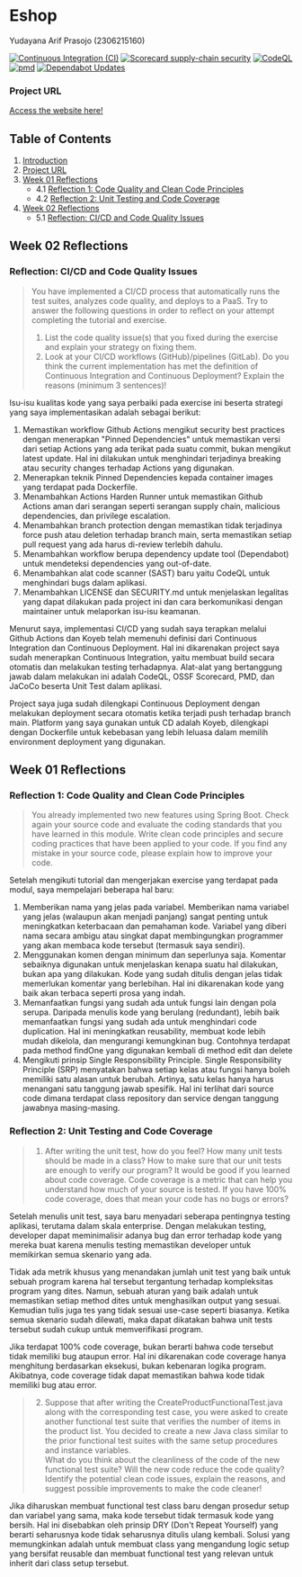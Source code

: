# Eshop
Yudayana Arif Prasojo (2306215160)

[![Continuous Integration (CI)](https://github.com/ryuun1corn/eshop/actions/workflows/ci.yml/badge.svg)](https://github.com/ryuun1corn/eshop/actions/workflows/ci.yml)
[![Scorecard supply-chain security](https://github.com/ryuun1corn/eshop/actions/workflows/scorecard.yml/badge.svg)](https://github.com/ryuun1corn/eshop/actions/workflows/scorecard.yml)
[![CodeQL](https://github.com/ryuun1corn/eshop/actions/workflows/codeql.yml/badge.svg)](https://github.com/ryuun1corn/eshop/actions/workflows/codeql.yml)
[![pmd](https://github.com/ryuun1corn/eshop/actions/workflows/pmd.yml/badge.svg)](https://github.com/ryuun1corn/eshop/actions/workflows/pmd.yml)
[![Dependabot Updates](https://github.com/ryuun1corn/eshop/actions/workflows/dependabot/dependabot-updates/badge.svg)](https://github.com/ryuun1corn/eshop/actions/workflows/dependabot/dependabot-updates)

### Project URL
<a href="https://confused-rosalia-adpro-ryuun1corn-3ce73902.koyeb.app/" target="_blank">Access the website here!</a>

## Table of Contents
1. [Introduction](#Eshop)
2. [Project URL](#project-url)
3. [Week 01 Reflections](#week-01-reflections)
    - 4.1 [Reflection 1: Code Quality and Clean Code Principles](#reflection-1-code-quality-and-clean-code-principles)
    - 4.2 [Reflection 2: Unit Testing and Code Coverage](#reflection-2-unit-testing-and-code-coverage)
4. [Week 02 Reflections](#week-02-reflections)
    - 5.1 [Reflection: CI/CD and Code Quality Issues](#reflection-cicd-and-code-quality-issues)


## Week 02 Reflections

### Reflection: CI/CD and Code Quality Issues
> You have implemented a CI/CD process that automatically runs the test suites, analyzes code quality, and deploys to a PaaS. Try to answer the following questions in order to reflect on your attempt completing the tutorial and exercise.
> 1. List the code quality issue(s) that you fixed during the exercise and explain your strategy on fixing them.
> 2. Look at your CI/CD workflows (GitHub)/pipelines (GitLab). Do you think the current implementation has met the definition of Continuous Integration and Continuous Deployment? Explain the reasons (minimum 3 sentences)!

Isu-isu kualitas kode yang saya perbaiki pada exercise ini beserta strategi yang saya implementasikan adalah sebagai berikut:
1. Memastikan workflow Github Actions mengikut security best practices dengan menerapkan "Pinned Dependencies" untuk memastikan versi dari setiap Actions yang ada terikat pada suatu commit, bukan mengikut latest update. Hal ini dilakukan untuk menghindari terjadinya breaking atau security changes terhadap Actions yang digunakan.
2. Menerapkan teknik Pinned Dependencies kepada container images yang terdapat pada Dockerfile.
3. Menambahkan Actions Harden Runner untuk memastikan Github Actions aman dari serangan seperti serangan supply chain, malicious dependencies, dan privilege escalation.
4. Menambahkan branch protection dengan memastikan tidak terjadinya force push atau deletion terhadap branch main, serta memastikan setiap pull request yang ada harus di-review terlebih dahulu.
5. Menambahkan workflow berupa dependency update tool (Dependabot) untuk mendeteksi dependencies yang out-of-date.
6. Menambahkan alat code scanner (SAST) baru yaitu CodeQL untuk menghindari bugs dalam aplikasi.
7. Menambahkan LICENSE dan SECURITY.md untuk menjelaskan legalitas yang dapat dilakukan pada project ini dan cara berkomunikasi dengan maintainer untuk melaporkan isu-isu keamanan.

Menurut saya, implementasi CI/CD yang sudah saya terapkan melalui Github Actions dan Koyeb telah memenuhi definisi dari Continuous Integration dan Continuous Deployment. Hal ini dikarenakan project saya sudah menerapkan Continuous Integration, yaitu membuat build secara otomatis dan melakukan testing terhadapnya. Alat-alat yang bertanggung jawab dalam melakukan ini adalah CodeQL, OSSF Scorecard, PMD, dan JaCoCo beserta Unit Test dalam aplikasi.

Project saya juga sudah dilengkapi Continuous Deployment dengan melakukan deployment secara otomatis ketika terjadi push terhadap branch main. Platform yang saya gunakan untuk CD adalah Koyeb, dilengkapi dengan Dockerfile untuk kebebasan yang lebih leluasa dalam memilih environment deployment yang digunakan. 

## Week 01 Reflections

### Reflection 1: Code Quality and Clean Code Principles
> You already implemented two new features using Spring Boot. Check again your source code and evaluate the coding standards that you have learned in this module. Write clean code principles and secure coding practices that have been applied to your code.  If you find any mistake in your source code, please explain how to improve your code.

Setelah mengikuti tutorial dan mengerjakan exercise yang terdapat pada modul, saya mempelajari beberapa hal baru:
1. Memberikan nama yang jelas pada variabel. Memberikan nama variabel yang jelas (walaupun akan menjadi panjang) sangat penting untuk meningkatkan keterbacaan dan pemahaman kode. Variabel yang diberi nama secara ambigu atau singkat dapat membingungkan programmer yang akan membaca kode tersebut (termasuk saya sendiri). 
2. Menggunakan komen dengan minimum dan seperlunya saja. Komentar sebaiknya digunakan untuk menjelaskan kenapa suatu hal dilakukan, bukan apa yang dilakukan. Kode yang sudah ditulis dengan jelas tidak memerlukan komentar yang berlebihan. Hal ini dikarenakan kode yang baik akan terbaca seperti prosa yang indah.
3. Memanfaatkan fungsi yang sudah ada untuk fungsi lain dengan pola serupa. Daripada menulis kode yang berulang (redundant), lebih baik memanfaatkan fungsi yang sudah ada untuk menghindari code duplication. Hal ini meningkatkan reusability, membuat kode lebih mudah dikelola, dan mengurangi kemungkinan bug. Contohnya terdapat pada method findOne yang digunakan kembali di method edit dan delete
4. Mengikuti prinsip Single Responsibility Principle. Single Responsibility Principle (SRP) menyatakan bahwa setiap kelas atau fungsi hanya boleh memiliki satu alasan untuk berubah. Artinya, satu kelas hanya harus menangani satu tanggung jawab spesifik. Hal ini terlihat dari source code dimana terdapat class repository dan service dengan tanggung jawabnya masing-masing.

### Reflection 2: Unit Testing and Code Coverage
> 1. After writing the unit test, how do you feel? How many unit tests should be made in a class? How to make sure that our unit tests are enough to verify our program? It would be good if you learned about code coverage. Code coverage is a metric that can help you understand how much of your source is tested. If you have 100% code coverage, does that mean your code has no bugs or errors? 

Setelah menulis unit test, saya baru menyadari seberapa pentingnya testing aplikasi, terutama dalam skala enterprise. Dengan melakukan testing, developer dapat meminimalisir adanya bug dan error terhadap kode yang mereka buat karena menulis testing memastikan developer untuk memikirkan semua skenario yang ada. 

Tidak ada metrik khusus yang menandakan jumlah unit test yang baik untuk sebuah program karena hal tersebut tergantung terhadap kompleksitas program yang dites. Namun, sebuah aturan yang baik adalah untuk memastikan setiap method dites untuk menghasilkan output yang sesuai. Kemudian tulis juga tes yang tidak sesuai use-case seperti biasanya. Ketika semua skenario sudah dilewati, maka dapat dikatakan bahwa unit tests tersebut sudah cukup untuk memverifikasi program.

Jika terdapat 100% code coverage, bukan berarti bahwa code tersebut tidak memiliki bug ataupun error. Hal ini dikarenakan code coverage hanya menghitung berdasarkan eksekusi, bukan kebenaran logika program. Akibatnya, code coverage tidak dapat memastikan bahwa kode tidak memiliki bug atau error.

> 2. Suppose that after writing the CreateProductFunctionalTest.java along with the corresponding test case, you were asked to create another functional test suite that verifies the number of items in the product list. You decided to create a new Java class similar to the prior functional test suites with the same setup procedures and instance variables.  
> What do you think about the cleanliness of the code of the new functional test suite? Will the new code reduce the code quality? Identify the potential clean code issues, explain the reasons, and suggest possible improvements to make the code cleaner! 

Jika diharuskan membuat functional test class baru dengan prosedur setup dan variabel yang sama, maka kode tersebut tidak termasuk kode yang bersih. Hal ini disebabkan oleh prinsip DRY (Don't Repeat Yourself) yang berarti seharusnya kode tidak seharusnya ditulis ulang kembali. Solusi yang memungkinkan adalah untuk membuat class yang mengandung logic setup yang bersifat reusable dan membuat functional test yang relevan untuk inherit dari class setup tersebut.
